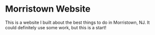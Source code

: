 # Morristown Website

This is a website I built about the best things to do in Morristown, NJ. It could definitely use some work, but this is a start!

